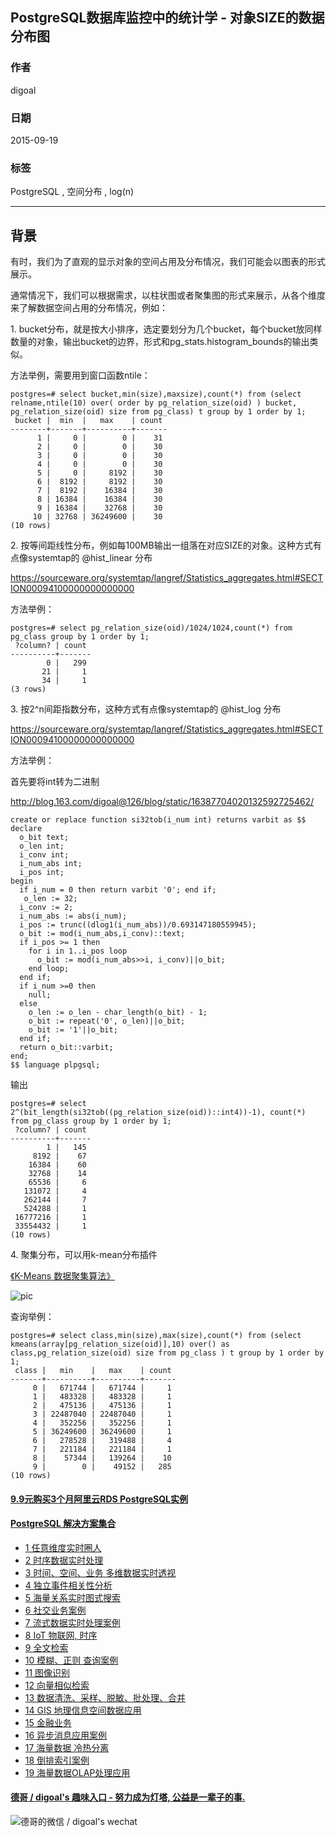 ## PostgreSQL数据库监控中的统计学 - 对象SIZE的数据分布图    
                                  
### 作者                                                                               
digoal                             
                                    
### 日期                               
2015-09-19                          
                                
### 标签                             
PostgreSQL , 空间分布 , log(n)    
                                  
----                            
                                     
## 背景            
有时，我们为了直观的显示对象的空间占用及分布情况，我们可能会以图表的形式展示。  
  
通常情况下，我们可以根据需求，以柱状图或者聚集图的形式来展示，从各个维度来了解数据空间占用的分布情况，例如：  
  
1\. bucket分布，就是按大小排序，选定要划分为几个bucket，每个bucket放同样数量的对象，输出bucket的边界，形式和pg_stats.histogram_bounds的输出类似。  
  
方法举例，需要用到窗口函数ntile：  
  
```  
postgres=# select bucket,min(size),maxsize),count(*) from (select relname,ntile(10) over( order by pg_relation_size(oid) ) bucket, pg_relation_size(oid) size from pg_class) t group by 1 order by 1;  
 bucket |  min  |   max    | count   
--------+-------+----------+-------  
      1 |     0 |        0 |    31  
      2 |     0 |        0 |    30  
      3 |     0 |        0 |    30  
      4 |     0 |        0 |    30  
      5 |     0 |     8192 |    30  
      6 |  8192 |     8192 |    30  
      7 |  8192 |    16384 |    30  
      8 | 16384 |    16384 |    30  
      9 | 16384 |    32768 |    30  
     10 | 32768 | 36249600 |    30  
(10 rows)  
```  
  
2\. 按等间距线性分布，例如每100MB输出一组落在对应SIZE的对象。这种方式有点像systemtap的 @hist_linear 分布  
  
https://sourceware.org/systemtap/langref/Statistics_aggregates.html#SECTION00094100000000000000  
  
方法举例：  
  
```  
postgres=# select pg_relation_size(oid)/1024/1024,count(*) from pg_class group by 1 order by 1;  
 ?column? | count   
----------+-------  
        0 |   299  
       21 |     1  
       34 |     1  
(3 rows)  
```  
  
3\. 按2^n间距指数分布，这种方式有点像systemtap的 @hist_log 分布  
  
https://sourceware.org/systemtap/langref/Statistics_aggregates.html#SECTION00094100000000000000  
  
方法举例：  
  
首先要将int转为二进制  
  
http://blog.163.com/digoal@126/blog/static/16387704020132592725462/  
  
```  
create or replace function si32tob(i_num int) returns varbit as $$  
declare  
  o_bit text;  
  o_len int;  
  i_conv int;  
  i_num_abs int;  
  i_pos int;  
begin  
  if i_num = 0 then return varbit '0'; end if;   
   o_len := 32;  
  i_conv := 2;  
  i_num_abs := abs(i_num);  
  i_pos := trunc((dlog1(i_num_abs))/0.693147180559945);  
  o_bit := mod(i_num_abs,i_conv)::text;  
  if i_pos >= 1 then  
    for i in 1..i_pos loop  
      o_bit := mod(i_num_abs>>i, i_conv)||o_bit;  
    end loop;  
  end if;  
  if i_num >=0 then  
    null;  
  else  
    o_len := o_len - char_length(o_bit) - 1;  
    o_bit := repeat('0', o_len)||o_bit;  
    o_bit := '1'||o_bit;  
  end if;  
  return o_bit::varbit;  
end;  
$$ language plpgsql;  
```  
  
输出  
  
```  
postgres=# select 2^(bit_length(si32tob((pg_relation_size(oid))::int4))-1), count(*) from pg_class group by 1 order by 1;  
 ?column? | count   
----------+-------  
        1 |   145  
     8192 |    67  
    16384 |    60  
    32768 |    14  
    65536 |     6  
   131072 |     4  
   262144 |     7  
   524288 |     1  
 16777216 |     1  
 33554432 |     1  
(10 rows)  
```  
  
4\. 聚集分布，可以用k-mean分布插件  
  
[《K-Means 数据聚集算法》](../201508/20150817_01.md)    
  
![pic](20150919_01_pic_001.gif)   
  
查询举例：  
  
```  
postgres=# select class,min(size),max(size),count(*) from (select kmeans(array[pg_relation_size(oid)],10) over() as class,pg_relation_size(oid) size from pg_class ) t group by 1 order by 1;  
 class |   min    |   max    | count   
-------+----------+----------+-------  
     0 |   671744 |   671744 |     1  
     1 |   483328 |   483328 |     1  
     2 |   475136 |   475136 |     1  
     3 | 22487040 | 22487040 |     1  
     4 |   352256 |   352256 |     1  
     5 | 36249600 | 36249600 |     1  
     6 |   278528 |   319488 |     4  
     7 |   221184 |   221184 |     1  
     8 |    57344 |   139264 |    10  
     9 |        0 |    49152 |   285  
(10 rows)  
```  
  
  
  
  
  
  
  
  
  
  
  
  
  
  
  
  
  
  
  
  
  
  
  
  
  
  
  
  
  
  
  
  
  
  
  
  
  
  
  
  
  
  
  
  
  
  
  
  
  
  
  
  
  
  
  
#### [9.9元购买3个月阿里云RDS PostgreSQL实例](https://www.aliyun.com/database/postgresqlactivity "57258f76c37864c6e6d23383d05714ea")
  
  
#### [PostgreSQL 解决方案集合](https://yq.aliyun.com/topic/118 "40cff096e9ed7122c512b35d8561d9c8")
- [1 任意维度实时圈人](https://yq.aliyun.com/topic/118 "40cff096e9ed7122c512b35d8561d9c8")
- [2 时序数据实时处理](https://yq.aliyun.com/topic/118 "40cff096e9ed7122c512b35d8561d9c8")
- [3 时间、空间、业务 多维数据实时透视](https://yq.aliyun.com/topic/118 "40cff096e9ed7122c512b35d8561d9c8")
- [4 独立事件相关性分析](https://yq.aliyun.com/topic/118 "40cff096e9ed7122c512b35d8561d9c8")
- [5 海量关系实时图式搜索](https://yq.aliyun.com/topic/118 "40cff096e9ed7122c512b35d8561d9c8")
- [6 社交业务案例](https://yq.aliyun.com/topic/118 "40cff096e9ed7122c512b35d8561d9c8")
- [7 流式数据实时处理案例](https://yq.aliyun.com/topic/118 "40cff096e9ed7122c512b35d8561d9c8")
- [8 IoT 物联网, 时序](https://yq.aliyun.com/topic/118 "40cff096e9ed7122c512b35d8561d9c8")
- [9 全文检索](https://yq.aliyun.com/topic/118 "40cff096e9ed7122c512b35d8561d9c8")
- [10 模糊、正则 查询案例](https://yq.aliyun.com/topic/118 "40cff096e9ed7122c512b35d8561d9c8")
- [11 图像识别](https://yq.aliyun.com/topic/118 "40cff096e9ed7122c512b35d8561d9c8")
- [12 向量相似检索](https://yq.aliyun.com/topic/118 "40cff096e9ed7122c512b35d8561d9c8")
- [13 数据清洗、采样、脱敏、批处理、合并](https://yq.aliyun.com/topic/118 "40cff096e9ed7122c512b35d8561d9c8")
- [14 GIS 地理信息空间数据应用](https://yq.aliyun.com/topic/118 "40cff096e9ed7122c512b35d8561d9c8")
- [15 金融业务](https://yq.aliyun.com/topic/118 "40cff096e9ed7122c512b35d8561d9c8")
- [16 异步消息应用案例](https://yq.aliyun.com/topic/118 "40cff096e9ed7122c512b35d8561d9c8")
- [17 海量数据 冷热分离](https://yq.aliyun.com/topic/118 "40cff096e9ed7122c512b35d8561d9c8")
- [18 倒排索引案例](https://yq.aliyun.com/topic/118 "40cff096e9ed7122c512b35d8561d9c8")
- [19 海量数据OLAP处理应用](https://yq.aliyun.com/topic/118 "40cff096e9ed7122c512b35d8561d9c8")
  
  
#### [德哥 / digoal's 趣味入口 - 努力成为灯塔, 公益是一辈子的事.](https://github.com/digoal/blog/blob/master/README.md "22709685feb7cab07d30f30387f0a9ae")
  
  
![德哥的微信 / digoal's wechat](../pic/digoal_weixin.jpg "f7ad92eeba24523fd47a6e1a0e691b59")
  
